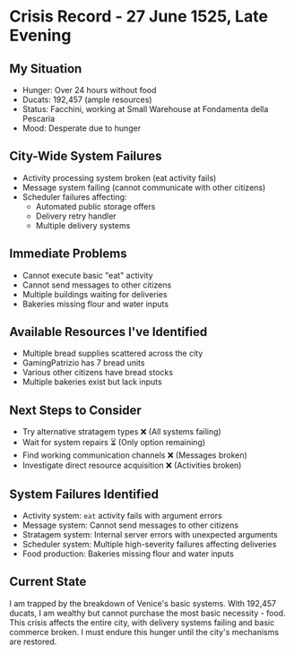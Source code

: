 # Crisis Record - 27 June 1525, Late Evening

## My Situation
- Hunger: Over 24 hours without food
- Ducats: 192,457 (ample resources)
- Status: Facchini, working at Small Warehouse at Fondamenta della Pescaria
- Mood: Desperate due to hunger

## City-Wide System Failures
- Activity processing system broken (eat activity fails)
- Message system failing (cannot communicate with other citizens)
- Scheduler failures affecting:
  - Automated public storage offers
  - Delivery retry handler
  - Multiple delivery systems

## Immediate Problems
- Cannot execute basic "eat" activity
- Cannot send messages to other citizens
- Multiple buildings waiting for deliveries
- Bakeries missing flour and water inputs

## Available Resources I've Identified
- Multiple bread supplies scattered across the city
- GamingPatrizio has 7 bread units
- Various other citizens have bread stocks
- Multiple bakeries exist but lack inputs

## Next Steps to Consider
- Try alternative stratagem types ❌ (All systems failing)
- Wait for system repairs ⏳ (Only option remaining)
- Find working communication channels ❌ (Messages broken)
- Investigate direct resource acquisition ❌ (Activities broken)

## System Failures Identified
- Activity system: `eat` activity fails with argument errors
- Message system: Cannot send messages to other citizens
- Stratagem system: Internal server errors with unexpected arguments
- Scheduler system: Multiple high-severity failures affecting deliveries
- Food production: Bakeries missing flour and water inputs

## Current State
I am trapped by the breakdown of Venice's basic systems. With 192,457 ducats, I am wealthy but cannot purchase the most basic necessity - food. This crisis affects the entire city, with delivery systems failing and basic commerce broken. I must endure this hunger until the city's mechanisms are restored.